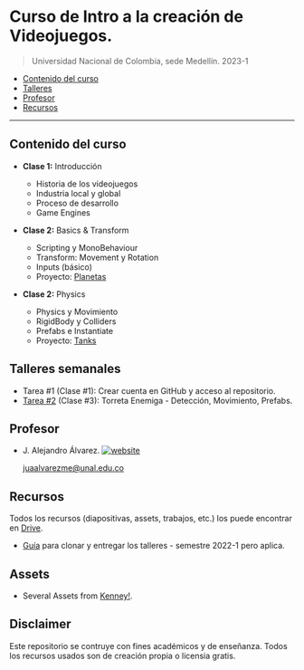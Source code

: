 # Curso de Intro a la creación de Videojuegos.
> Universidad Nacional de Colombia, sede Medellín. 2023-1


- [Contenido del curso](#contenido-del-curso)
- [Talleres](#talleres-semanales)
- [Profesor](#profesor)
- [Recursos](#recursos)

---

## Contenido del curso
- **Clase 1:** Introducción 
	- Historia de los videojuegos
	- Industria local y global
	- Proceso de desarrollo
	- Game Engines

- **Clase 2:** Basics & Transform 
	- Scripting y MonoBehaviour
	- Transform: Movement y Rotation
	- Inputs (básico)
	- Proyecto: [Planetas](https://github.com/UNAL-Curso-IntroVideojuegos/intro-videogames-2023-1/tree/main/intro-basics-2023-1#clase-2)

- **Clase 2:** Physics
	- Physics y Movimiento
	- RigidBody y Colliders
	- Prefabs e Instantiate
	- Proyecto: [Tanks](https://github.com/UNAL-Curso-IntroVideojuegos/intro-videogames-2023-1/tree/main/intro-basics-2023-1#clase-3)


## Talleres semanales
- Tarea #1 (Clase #1): Crear cuenta en GitHub y acceso al repositorio.
- [Tarea #2](./Taller/Taller-2#taller-2/) (Clase #3): Torreta Enemiga - Detección, Movimiento, Prefabs.

## Profesor
- J. Alejandro Álvarez. [![website](https://img.shields.io/badge/Website-46a2f1.svg?&style=flat-square&logo=Google-Chrome&logoColor=white&link=http://www.alejoalvarez.me/)](http://www.alejoalvarez.me/)
  
  juaalvarezme@unal.edu.co
  

## Recursos
Todos los recursos (diapositivas, assets, trabajos, etc.) los puede encontrar en [Drive](https://drive.google.com/drive/u/2/folders/1yHNvKn3HkLmO19o1FgcFoLtH1D1WniuA).

- [Guía](https://youtu.be/xh_1Oyn83no) para clonar y entregar los talleres - semestre 2022-1 pero aplica.

## Assets
- Several Assets from [Kenney!](https://www.kenney.nl/assets).

## Disclaimer
Este repositorio se contruye con fines académicos y de enseñanza. 
Todos los recursos usados son de creación propia o licensia gratis.